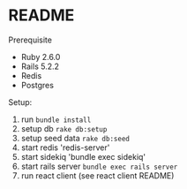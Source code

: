# README

Prerequisite
* Ruby 2.6.0
* Rails 5.2.2
* Redis
* Postgres

Setup:
1. run `bundle install`
2. setup db `rake db:setup`
2. setup seed data `rake db:seed`
3. start redis 'redis-server'
4. start sidekiq 'bundle exec sidekiq'
5. start rails server `bundle exec rails server`
6. run react client (see react client README)

